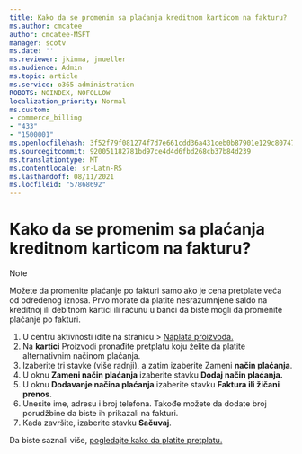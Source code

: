 ```yaml
---
title: Kako da se promenim sa plaćanja kreditnom karticom na fakturu?
ms.author: cmcatee
author: cmcatee-MSFT
manager: scotv
ms.date: ''
ms.reviewer: jkinma, jmueller
ms.audience: Admin
ms.topic: article
ms.service: o365-administration
ROBOTS: NOINDEX, NOFOLLOW
localization_priority: Normal
ms.custom:
- commerce_billing
- "433"
- "1500001"
ms.openlocfilehash: 3f52f79f081274f7d7e661cdd36a431ceb0b87901e129c80747430a00d762d67
ms.sourcegitcommit: 920051182781bd97ce4d4d6fbd268cb37b84d239
ms.translationtype: MT
ms.contentlocale: sr-Latn-RS
ms.lasthandoff: 08/11/2021
ms.locfileid: "57868692"
---
```

# <a name="how-do-i-change-from-credit-card-payments-to-invoice"></a>Kako da se promenim sa plaćanja kreditnom karticom na fakturu?

> [!NOTE]
> Možete da promenite plaćanje po fakturi samo ako je cena pretplate veća od određenog iznosa. Prvo morate da platite nesrazumnjene saldo na kreditnoj ili debitnom kartici ili računu u banci da biste mogli da promenite plaćanje po fakturi.

1. U centru aktivnosti idite na stranicu  >  [Naplata proizvoda.](https://go.microsoft.com/fwlink/p/?linkid=842054)
2. Na **kartici** Proizvodi pronađite pretplatu koju želite da platite alternativnim načinom plaćanja.
3. Izaberite tri stavke (više radnji), a zatim izaberite Zameni **način plaćanja**.
4. U oknu **Zameni način plaćanja** izaberite stavku **Dodaj način plaćanja.**
5. U oknu **Dodavanje načina plaćanja** izaberite stavku **Faktura ili žičani prenos**.
6. Unesite ime, adresu i broj telefona. Takođe možete da dodate broj porudžbine da biste ih prikazali na fakturi.
7. Kada završite, izaberite stavku **Sačuvaj**.

Da biste saznali više, [pogledajte kako da platite pretplatu.](https://docs.microsoft.com/microsoft-365/commerce/billing-and-payments/pay-for-your-subscription)